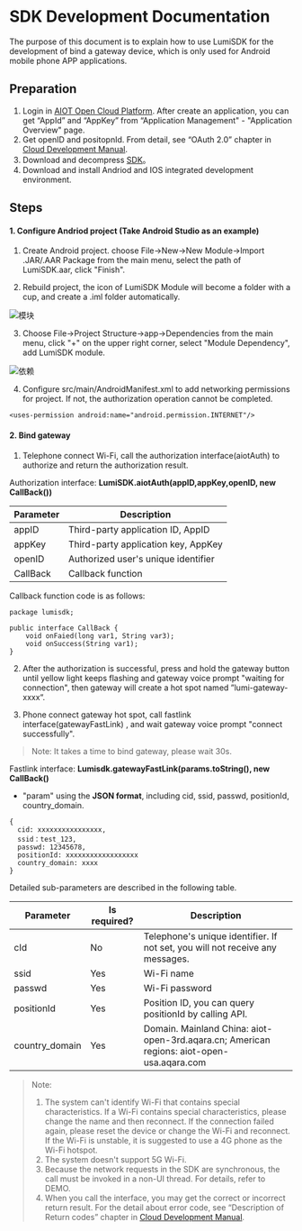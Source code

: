 # SDK Development Documentation

The purpose of this document is to explain how to use LumiSDK for the development of bind a gateway device, which is only used for Android mobile phone APP applications.



## Preparation

1. Login in [AIOT Open Cloud Platform](https://opencloud.aqara.cn/). After create an application, you can get “AppId” and “AppKey” from “Application Management" - "Application Overview" page.
2. Get openID and positopnId. From detail, see “OAuth 2.0” chapter in [Cloud Development Manual](http://docs.opencloud.aqara.com/en/development/cloud-development/#oauth20).
3. Download and decompress [SDK](http://cdn.cnbj2.fds.api.mi-img.com/cdn/aiot/sdk/SDK-Build-2019-03-15.zip)。
4. Download and install Andriod and IOS integrated development environment.




## Steps

#### 1. Configure Andriod project (Take Android Studio as an example)

1) Create Android project. choose File->New->New Module->Import .JAR/.AAR Package from the main menu, select the path of LumiSDK.aar, click "Finish".

2) Rebuild project, the icon of LumiSDK Module will become a folder with a cup, and create a .iml folder automatically.

![模块](http://cdn.cnbj2.fds.api.mi-img.com/cdn/aiot/doc-images/zh/sdk/lumisdk.png)

3) Choose File->Project Structure->app->Dependencies from the main menu, click "+" on the upper right corner, select "Module Dependency", add LumiSDK module.

![依赖](http://cdn.cnbj2.fds.api.mi-img.com/cdn/aiot/doc-images/zh/sdk/dependencies.png)

4) Configure src/main/AndroidManifest.xml to add networking permissions for project. If not, the authorization operation cannot be completed.

```
<uses-permission android:name="android.permission.INTERNET"/>
```



#### 2. Bind gateway

1) Telephone connect Wi-Fi, call the authorization interface(aiotAuth) to authorize and return the authorization result.

Authorization interface: **LumiSDK.aiotAuth(appID,appKey,openID, new CallBack())**

| Parameter | Description                         |
| --------- | ----------------------------------- |
| appID     | Third-party application ID, AppID   |
| appKey    | Third-party application key, AppKey |
| openID    | Authorized user's unique identifier |
| CallBack  | Callback function                   |

Callback function code is as follows:

```
package lumisdk;

public interface CallBack {
    void onFaied(long var1, String var3);
    void onSuccess(String var1);
}
```



2) After the authorization is successful, press and hold the gateway button until yellow light keeps flashing and gateway voice prompt "waiting for connection", then gateway will create a hot spot named ”lumi-gateway-xxxx“.

3) Phone connect gateway hot spot, call fastlink interface(gatewayFastLink) , and wait gateway voice prompt "connect successfully".

> Note: It takes a time to bind gateway, please wait 30s.

Fastlink interface: **Lumisdk.gatewayFastLink(params.toString(), new CallBack()**

- "param" using the **JSON format**, including cid, ssid, passwd, positionId, country_domain.


```
{
  cid: xxxxxxxxxxxxxxxx, 
  ssid：test_123, 
  passwd: 12345678, 
  positionId: xxxxxxxxxxxxxxxxxx 
  country_domain: xxxx
}
```

Detailed sub-parameters are described in the following table.

| Parameter      | Is required? | Description                              |
| -------------- | ------------ | ---------------------------------------- |
| cId            | No           | Telephone's unique identifier. If not set, you will not receive any messages. |
| ssid           | Yes          | Wi-Fi name                               |
| passwd         | Yes          | Wi-Fi password                           |
| positionId     | Yes          | Position ID, you can query positionId by calling API. |
| country_domain | Yes          | Domain.  Mainland China: aiot-open-3rd.aqara.cn; American regions: aiot-open-usa.aqara.com |



> Note:
>
> 1. The system can't identify Wi-Fi that contains special characteristics. If a Wi-Fi contains special characteristics, please change the name and then reconnect. If the connection failed again, please reset the device or change the Wi-Fi and reconnect. If the Wi-Fi is unstable, it is suggested to use a 4G phone as the Wi-Fi hotspot.
> 2. The system doesn't support 5G Wi-Fi.
> 3. Because the network requests in the SDK are synchronous, the call must be invoked in a non-UI thread. For details, refer to DEMO.
> 4. When you call the interface, you may get the correct or incorrect return result. For the detail about error code, see “Description of Return codes” chapter in [Cloud Development Manual](http://docs.opencloud.aqara.com/en/development/cloud-development/#_14).
